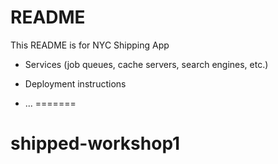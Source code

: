 # README

This README is for NYC Shipping App


* Services (job queues, cache servers, search engines, etc.)

* Deployment instructions

* ...
=======
# shipped-workshop1
